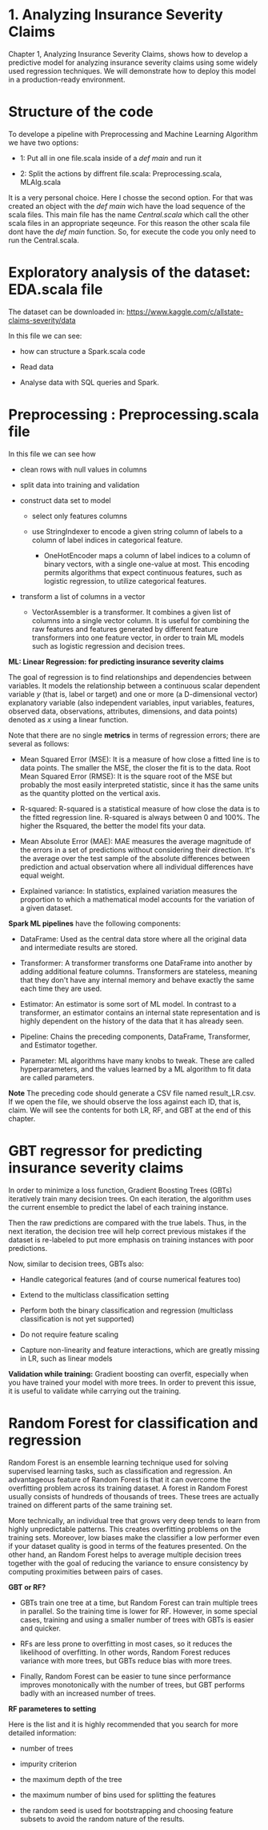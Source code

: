 # 1. Analyzing Insurance Severity Claims

Chapter 1, Analyzing Insurance Severity Claims, shows how to develop a predictive model
for analyzing insurance severity claims using some widely used regression techniques. We
will demonstrate how to deploy this model in a production-ready environment.

# Structure of the code

To develope a pipeline with Preprocessing and Machine Learning Algorithm we have two options:

- 1: Put all in one file.scala inside of a _def main_ and run it

- 2: Split the actions by diffrent file.scala: Preprocessing.scala, MLAlg.scala

It is a very personal choice. Here I chosse the second option. For that was created an object with the _def main_ wich have the load sequence of the scala files. This main file has the name _Central.scala_ which call the other scala files in an appropriate seqeunce. For this reason the other scala file dont have the _def main_ function. So, for execute the code you only need to run the Central.scala.  

# Exploratory analysis of the dataset: EDA.scala file

The dataset can be downloaded in: https://www.kaggle.com/c/allstate-claims-severity/data

In this file we can see:

- how can structure a Spark.scala code

- Read data

- Analyse data with SQL queries and Spark.


# Preprocessing : Preprocessing.scala file

In this file we can see how

- clean rows with null values in columns

- split data into training and validation

- construct data set to model 

  - select only features columns
  
  - use StringIndexer to encode a given string column of labels to a column of label indices in categorical feature.
  
    - OneHotEncoder maps a column of label indices to a column of binary
      vectors, with a single one-value at most. This encoding permits algorithms
      that expect continuous features, such as logistic regression, to utilize
      categorical features.

- transform a list of columns in a vector

  - VectorAssembler is a transformer. It combines a given list of columns
    into a single vector column. It is useful for combining the raw features and
    features generated by different feature transformers into one feature
    vector, in order to train ML models such as logistic regression and
    decision trees.
    
 **ML: Linear Regression: for predicting insurance severity claims**
 
The goal of regression is to find relationships and dependencies between variables. It models the
relationship between a continuous scalar dependent variable _y_ (that is, label or target) and
one or more (a D-dimensional vector) explanatory variable (also independent variables,
input variables, features, observed data, observations, attributes, dimensions, and data
points) denoted as _x_ using a linear function. 

Note that there are no single **metrics** in terms of regression errors; there are several as follows:

- Mean Squared Error (MSE): It is a measure of how close a fitted line is to data
points. The smaller the MSE, the closer the fit is to the data.
Root Mean Squared Error (RMSE): It is the square root of the MSE but probably
the most easily interpreted statistic, since it has the same units as the quantity
plotted on the vertical axis.

- R-squared: R-squared is a statistical measure of how close the data is to the fitted
regression line. R-squared is always between 0 and 100%. The higher the Rsquared,
the better the model fits your data.

- Mean Absolute Error (MAE): MAE measures the average magnitude of the
errors in a set of predictions without considering their direction. It's the average
over the test sample of the absolute differences between prediction and actual
observation where all individual differences have equal weight.

- Explained variance: In statistics, explained variation measures the proportion to
which a mathematical model accounts for the variation of a given dataset.


**Spark ML pipelines** have the following components:

- DataFrame: Used as the central data store where all the original
data and intermediate results are stored.

- Transformer: A transformer transforms one DataFrame into
another by adding additional feature columns. Transformers are
stateless, meaning that they don't have any internal memory
and behave exactly the same each time they are used.

- Estimator: An estimator is some sort of ML model. In contrast to
a transformer, an estimator contains an internal state
representation and is highly dependent on the history of the
data that it has already seen.

- Pipeline: Chains the preceding components, DataFrame,
Transformer, and Estimator together.

- Parameter: ML algorithms have many knobs to tweak. These
are called hyperparameters, and the values learned by a ML
algorithm to fit data are called parameters.


**Note**
The preceding code should generate a CSV file named result_LR.csv. If we open the file,
we should observe the loss against each ID, that is, claim. We will see the contents for both
LR, RF, and GBT at the end of this chapter.

# GBT regressor for predicting insurance severity claims

In order to minimize a loss function, Gradient Boosting Trees (GBTs) iteratively train
many decision trees. On each iteration, the algorithm uses the current ensemble to predict
the label of each training instance.

Then the raw predictions are compared with the true labels. Thus, in the next iteration, the
decision tree will help correct previous mistakes if the dataset is re-labeled to put more
emphasis on training instances with poor predictions.

Now, similar to decision trees, GBTs also:

- Handle categorical features (and of course numerical features too)

- Extend to the multiclass classification setting

- Perform both the binary classification and regression (multiclass classification is
not yet supported)

- Do not require feature scaling

- Capture non-linearity and feature interactions, which are greatly missing in LR,
such as linear models

**Validation while training:** Gradient boosting can overfit, especially when
you have trained your model with more trees. In order to prevent this
issue, it is useful to validate while carrying out the training.

# Random Forest for classification and regression

Random Forest is an ensemble learning technique used for solving supervised learning
tasks, such as classification and regression. An advantageous feature of Random Forest is
that it can overcome the overfitting problem across its training dataset. A forest in Random
Forest usually consists of hundreds of thousands of trees. These trees are actually trained on
different parts of the same training set.

More technically, an individual tree that grows very deep tends to learn from highly
unpredictable patterns. This creates overfitting problems on the training sets. Moreover,
low biases make the classifier a low performer even if your dataset quality is good in terms
of the features presented. On the other hand, an Random Forest helps to average multiple
decision trees together with the goal of reducing the variance to ensure consistency by
computing proximities between pairs of cases.

**GBT or RF?**

- GBTs train one tree at a time, but Random Forest can train
multiple trees in parallel. So the training time is lower for RF.
However, in some special cases, training and using a smaller
number of trees with GBTs is easier and quicker.

- RFs are less prone to overfitting in most cases, so it reduces the
likelihood of overfitting. In other words, Random Forest
reduces variance with more trees, but GBTs reduce bias with
more trees.

- Finally, Random Forest can be easier to tune since performance
improves monotonically with the number of trees, but GBT
performs badly with an increased number of trees.

**RF parameteres to setting**

Here is the list and it is highly recommended that you search for more detailed information:

- number of trees

- impurity criterion

- the maximum depth of the tree

- the maximum number of bins used for splitting the features

- the random seed is used for bootstrapping and choosing feature subsets to avoid the random nature of the results.
